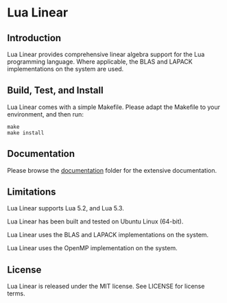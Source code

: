 # Lua Linear

## Introduction

Lua Linear provides comprehensive linear algebra support for the Lua programming language. Where
applicable, the BLAS and LAPACK implementations on the system are used.


## Build, Test, and Install

Lua Linear comes with a simple Makefile. Please adapt the Makefile to your environment, and then
run:

```
make
make install
```

## Documentation

Please browse the [documentation](doc/) folder for the extensive documentation.


## Limitations

Lua Linear supports Lua 5.2, and Lua 5.3.

Lua Linear has been built and tested on Ubuntu Linux (64-bit).

Lua Linear uses the BLAS and LAPACK implementations on the system.

Lua Linear uses the OpenMP implementation on the system.


## License

Lua Linear is released under the MIT license. See LICENSE for license terms.
